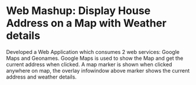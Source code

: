 # Web Mashup: Display House Address on a Map with Weather details
Developed a Web Application which consumes 2 web services: Google Maps and Geonames. Google Maps is used to show the Map and get the current address when clicked. A map marker is shown when clicked anywhere on map, the overlay infowindow above marker shows the current address and weather details.
